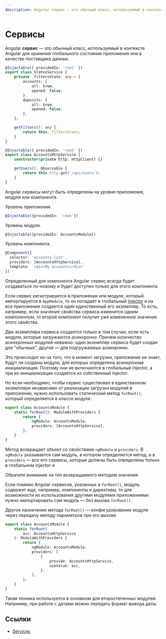 ```yaml
---
description: Angular сервис — это обычный класс, используемый в контексте Angular для хранения глобального состояния приложения или в качестве поставщика данных
---
```


# Сервисы

Angular **сервис** — это обычный класс, используемый в контексте Angular для хранения глобального состояния приложения или в качестве поставщика данных.

```ts
@Injectable({ providedIn: 'root' })
export class StatesService {
    private _filtersState: any = {
        accounts: {
            all: true,
            opened: false,
        },
        deposits: {
            all: true,
            opened: false,
        },
    };

    getFilters(): any {
        return this._filtersState;
    }
}
```

```ts
@Injectable({ providedIn: 'root' })
export class AccountsHttpService {
    constructor(private http: HttpClient) {}

    getUsers(): Observable {
        return this.http.get('/api/users');
    }
}
```

Angular сервисы могут быть определены на уровне приложения, модуля или компонента.

Уровень приложения.

```ts
@Injectable({providedIn: 'root'})
```

Уровень модуля.

```ts
@Injectable({providedIn: AccountsModule})
```

Уровень компонента.

```ts
@Component({
  selector: 'accounts-list',
  providers: [AccountsHttpService],
  template: `<div>My accounts</div>`
})
```

Определенный для компонента Angular сервис всегда будет создаваться по-новому и будет доступен только для этого компонента.

Если сервис регистрируется в приложении или модуле, который импортируется в `AppModule`, то он попадает в глобальный [injector](dependency-injection.md) и на все приложение создается один единственный его экземпляр. То есть, например, если значение свойства сервиса изменится одним компонентом, то второй компонент получит уже измененное значение этого свойства.

Два экземпляра сервиса создается только в том случае, если есть модули, которые загружаются асинхронно. Причем количество асинхронных модулей неважно: один экземпляр сервиса будет создан для "обычных", другой — для подгружаемых асинхронно.

Это происходит из-за того, что в момент загрузки, приложение не знает, будут ли созданы модули, для которых определена асинхронная инициализация. Поэтому они не включаются в глобальный injector, а при их инициализации создается их собственный injector.

Но если необходимо, чтобы сервис существовал в единственном экземпляре независимо от реализации загрузки модулей в приложении, нужно использовать статический метод `forRoot()`, который определяется в классе модуля.

```ts
export class AccountsModule {
    static forRoot(): ModuleWithProviders {
        return {
            ngModule: AccountsModule,
            providers: [AccountsHttpService],
        };
    }
}
```

Метод возвращает объект со свойствами `ngModule` и `providers`. В `ngModule` указывается сам модуль, в котором определяется метод, а в `providers` — все его сервисы, которые должны быть определены только в глобальном injector-е

Обратите внимание на тип возвращаемого методом значения.

Если помимо Angular сервисов, указанных в `forRoot()`, модуль содержит еще, например, компоненты и директивы, то для возможности их использования другими модулями приложениями нужно импортировать сам модуль — без вызова `forRoot()`.

Другое назначение метода `forRoot()` — конфигурирование модуля через передачу методу параметров при его вызове.

```ts
export class AccountsModule {
    static forRoot(
        acc: AccountsHttpService
    ): ModuleWithProviders {
        return {
            ngModule: AccountsModule,
            providers: [
                {
                    provide: AccountsHttpService,
                    useValue: acc,
                },
            ],
        };
    }
}
```

Такая техника используется в основном для второстепенных модулей. Например, при работе с датами можно передать формат вывода даты.

## Ссылки

-   [Services](https://angular.io/tutorial/toh-pt4)

